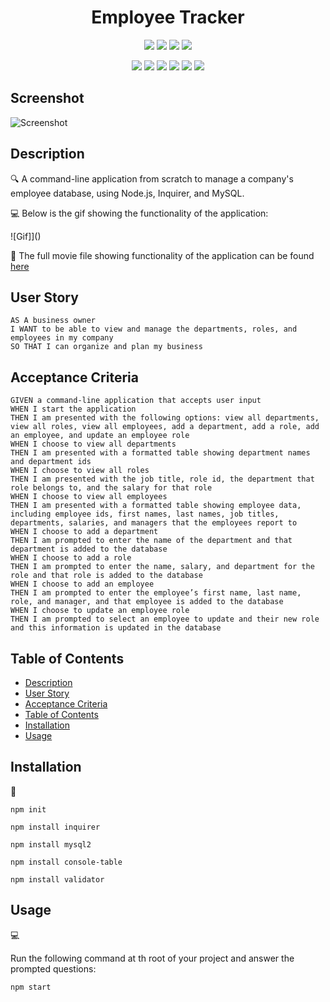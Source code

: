 <h1 align="center">Employee Tracker</h1>
   
  
<p align="center">
    <img src="https://img.shields.io/github/repo-size/nguyendinhkhanhha296/employee-tracker" />
    <img src="https://img.shields.io/github/languages/top/nguyendinhkhanhha296/employee-tracker"  />
    <img src="https://img.shields.io/github/issues/nguyendinhkhanhha296/employee-tracker" />
    <img src="https://img.shields.io/github/last-commit/nguyendinhkhanhha296/employee-tracker" >
</p>
  
<p align="center">
    <img src="https://img.shields.io/badge/Javascript-yellow" />
    <img src="https://img.shields.io/badge/jQuery-blue"  />
    <img src="https://img.shields.io/badge/mySQL-purple"  />
    <img src="https://img.shields.io/badge/-Node.js-green" />
    <img src="https://img.shields.io/badge/-inquirer-red" >
    <img src="https://img.shields.io/badge/-json-orange" />
</p>

## Screenshot

![Screenshot]()
   
## Description
  
🔍 A command-line application from scratch to manage a company's employee database, using Node.js, Inquirer, and MySQL.  
  
💻 Below is the gif showing the functionality of the application:
  
![Gif]]()
  
🎥 The full movie file showing functionality of the application can be found [here]()  
  
## User Story
  
```
AS A business owner
I WANT to be able to view and manage the departments, roles, and employees in my company
SO THAT I can organize and plan my business 
```
  
## Acceptance Criteria
  
``` 
GIVEN a command-line application that accepts user input
WHEN I start the application
THEN I am presented with the following options: view all departments, view all roles, view all employees, add a department, add a role, add an employee, and update an employee role
WHEN I choose to view all departments
THEN I am presented with a formatted table showing department names and department ids
WHEN I choose to view all roles
THEN I am presented with the job title, role id, the department that role belongs to, and the salary for that role
WHEN I choose to view all employees
THEN I am presented with a formatted table showing employee data, including employee ids, first names, last names, job titles, departments, salaries, and managers that the employees report to
WHEN I choose to add a department
THEN I am prompted to enter the name of the department and that department is added to the database
WHEN I choose to add a role
THEN I am prompted to enter the name, salary, and department for the role and that role is added to the database
WHEN I choose to add an employee
THEN I am prompted to enter the employee’s first name, last name, role, and manager, and that employee is added to the database
WHEN I choose to update an employee role
THEN I am prompted to select an employee to update and their new role and this information is updated in the database
```
  
## Table of Contents
- [Description](#description)
- [User Story](#user-story)
- [Acceptance Criteria](#acceptance-criteria)
- [Table of Contents](#table-of-contents)
- [Installation](#installation)
- [Usage](#usage)

## Installation
💾   
  
`npm init`
  
`npm install inquirer`

`npm install mysql2`

`npm install console-table`

`npm install validator`
  
## Usage
💻   
  
Run the following command at th root of your project and answer the prompted questions:
  
`npm start`